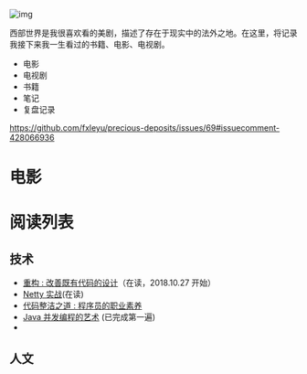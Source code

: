 ![img](https://upload.wikimedia.org/wikipedia/en/e/eb/Westworld_%28TV_series%29_title_card.jpg)

西部世界是我很喜欢看的美剧，描述了存在于现实中的法外之地。在这里，将记录我接下来我一生看过的书籍、电影、电视剧。

- 电影
- 电视剧
- 书籍
- 笔记
- 复盘记录

https://github.com/fxleyu/precious-deposits/issues/69#issuecomment-428066936

# 电影


# 阅读列表
## 技术
- [重构 : 改善既有代码的设计](https://github.com/fxleyu/west-world/issues/90)（在读，2018.10.27 开始）
- [Netty 实战](https://github.com/fxleyu/west-world/issues/88)(在读)
- [代码整洁之道 : 程序员的职业素养](https://github.com/fxleyu/west-world/issues/87)
- [Java 并发编程的艺术](https://github.com/fxleyu/west-world/issues/86) (已完成第一遍)
- []()

## 人文
